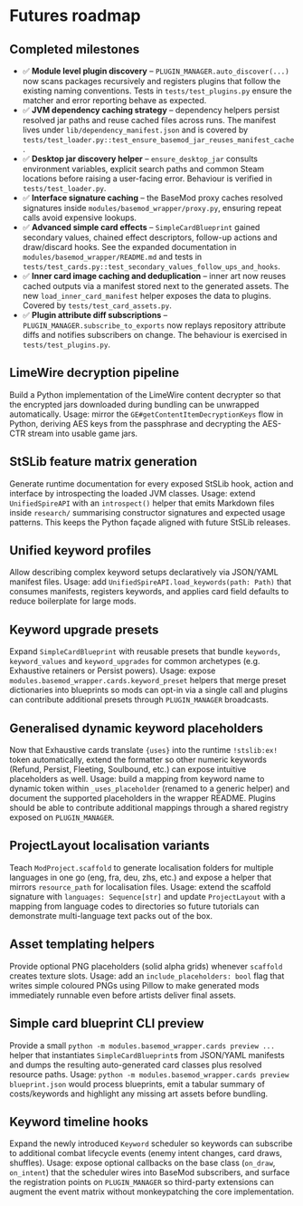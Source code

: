 # Futures roadmap

## Completed milestones

- ✅ **Module level plugin discovery** – `PLUGIN_MANAGER.auto_discover(...)` now
  scans packages recursively and registers plugins that follow the existing
  naming conventions. Tests in `tests/test_plugins.py` ensure the matcher and
  error reporting behave as expected.
- ✅ **JVM dependency caching strategy** – dependency helpers persist resolved
  jar paths and reuse cached files across runs. The manifest lives under
  ``lib/dependency_manifest.json`` and is covered by
  `tests/test_loader.py::test_ensure_basemod_jar_reuses_manifest_cache`.
- ✅ **Desktop jar discovery helper** – `ensure_desktop_jar` consults
  environment variables, explicit search paths and common Steam locations before
  raising a user-facing error. Behaviour is verified in `tests/test_loader.py`.
- ✅ **Interface signature caching** – the BaseMod proxy caches resolved
  signatures inside `modules/basemod_wrapper/proxy.py`, ensuring repeat calls
  avoid expensive lookups.
- ✅ **Advanced simple card effects** – `SimpleCardBlueprint` gained secondary
  values, chained effect descriptors, follow-up actions and draw/discard hooks.
  See the expanded documentation in `modules/basemod_wrapper/README.md` and
  tests in `tests/test_cards.py::test_secondary_values_follow_ups_and_hooks`.
- ✅ **Inner card image caching and deduplication** – inner art now reuses cached
  outputs via a manifest stored next to the generated assets. The new
  `load_inner_card_manifest` helper exposes the data to plugins. Covered by
  `tests/test_card_assets.py`.
- ✅ **Plugin attribute diff subscriptions** – `PLUGIN_MANAGER.subscribe_to_exports`
  now replays repository attribute diffs and notifies subscribers on change.
  The behaviour is exercised in `tests/test_plugins.py`.

## LimeWire decryption pipeline

Build a Python implementation of the LimeWire content decrypter so that the encrypted jars downloaded during bundling can be unwrapped automatically. Usage: mirror the `GE#getContentItemDecryptionKeys` flow in Python, deriving AES keys from the passphrase and decrypting the AES-CTR stream into usable game jars.

## StSLib feature matrix generation

Generate runtime documentation for every exposed StSLib hook, action and interface by introspecting the loaded JVM classes. Usage: extend ``UnifiedSpireAPI`` with an ``introspect()`` helper that emits Markdown files inside ``research/`` summarising constructor signatures and expected usage patterns. This keeps the Python façade aligned with future StSLib releases.

## Unified keyword profiles

Allow describing complex keyword setups declaratively via JSON/YAML manifest files. Usage: add ``UnifiedSpireAPI.load_keywords(path: Path)`` that consumes manifests, registers keywords, and applies card field defaults to reduce boilerplate for large mods.

## Keyword upgrade presets

Expand ``SimpleCardBlueprint`` with reusable presets that bundle ``keywords``, ``keyword_values`` and ``keyword_upgrades`` for
common archetypes (e.g. Exhaustive retainers or Persist powers). Usage: expose ``modules.basemod_wrapper.cards.keyword_preset``
helpers that merge preset dictionaries into blueprints so mods can opt-in via a single call and plugins can contribute
additional presets through ``PLUGIN_MANAGER`` broadcasts.

## Generalised dynamic keyword placeholders

Now that Exhaustive cards translate ``{uses}`` into the runtime ``!stslib:ex!`` token automatically, extend the formatter so
other numeric keywords (Refund, Persist, Fleeting, Soulbound, etc.) can expose intuitive placeholders as well. Usage: build a
mapping from keyword name to dynamic token within ``_uses_placeholder`` (renamed to a generic helper) and document the supported
placeholders in the wrapper README. Plugins should be able to contribute additional mappings through a shared registry exposed
on ``PLUGIN_MANAGER``.

## ProjectLayout localisation variants

Teach ``ModProject.scaffold`` to generate localisation folders for multiple languages in one go (eng, fra, deu, zhs, etc.) and expose a helper that mirrors ``resource_path`` for localisation files. Usage: extend the scaffold signature with ``languages: Sequence[str]`` and update ``ProjectLayout`` with a mapping from language codes to directories so future tutorials can demonstrate multi-language text packs out of the box.

## Asset templating helpers

Provide optional PNG placeholders (solid alpha grids) whenever ``scaffold`` creates texture slots. Usage: add an ``include_placeholders: bool`` flag that writes simple coloured PNGs using Pillow to make generated mods immediately runnable even before artists deliver final assets.

## Simple card blueprint CLI preview

Provide a small `python -m modules.basemod_wrapper.cards preview ...` helper that
instantiates `SimpleCardBlueprint`s from JSON/YAML manifests and dumps the
resulting auto-generated card classes plus resolved resource paths. Usage:
`python -m modules.basemod_wrapper.cards preview blueprint.json` would process
blueprints, emit a tabular summary of costs/keywords and highlight any missing
art assets before bundling.

## Keyword timeline hooks

Expand the newly introduced `Keyword` scheduler so keywords can subscribe to
additional combat lifecycle events (enemy intent changes, card draws, shuffles).
Usage: expose optional callbacks on the base class (``on_draw``, ``on_intent``)
that the scheduler wires into BaseMod subscribers, and surface the registration
points on ``PLUGIN_MANAGER`` so third-party extensions can augment the event
matrix without monkeypatching the core implementation.
